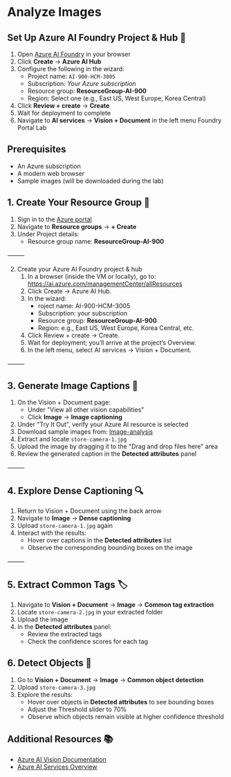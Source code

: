 # Analyze Images 
## Set Up Azure AI Foundry Project & Hub 🚀

1. Open [Azure AI Foundry](https://ai.azure.com/managementCenter/allResources) in your browser
2. Click **Create** → **Azure AI Hub**
3. Configure the following in the wizard:
   - Project name: `AI-900-HCM-3005`
   - Subscription: *Your Azure subscription*
   - Resource group: **ResourceGroup-AI-900**
   - Region: Select one (e.g., East US, West Europe, Korea Central)
4. Click **Review + create** → **Create**
5. Wait for deployment to complete
6. Navigate to **AI services** → **Vision + Document** in the left menu Foundry Portal Lab

## Prerequisites
- An Azure subscription
- A modern web browser
- Sample images (will be downloaded during the lab)

## 1. Create Your Resource Group 🎯

1. Sign in to the [Azure portal](https://portal.azure.com)
2. Navigate to **Resource groups** → **+ Create**
3. Under Project details:
   - Resource group name: **ResourceGroup-AI-900**


⸻

2. Create your Azure AI Foundry project & hub
	1.	In a browser (inside the VM or locally), go to: https://ai.azure.com/managementCenter/allResources
	2.	Click Create → Azure AI Hub.
	3.	In the wizard:
		- 	roject name: AI-900-HCM-3005
		-	Subscription: your  subscription
		-	Resource group: **ResourceGroup-AI-900** 
		-	Region: e.g., East US, West Europe, Korea Central, etc.
	4.	Click Review + create → Create.
	5.	Wait for deployment; you’ll arrive at the project’s Overview.
	6.	In the left menu, select AI services → Vision + Document.


⸻

## 3. Generate Image Captions 📸

1. On the Vision + Document page:
   - Under "View all other vision capabilities"
   - Click **Image** → **Image captioning**
2. Under "Try It Out", verify your Azure AI resource is selected
3. Download sample images from: [Image-analysis](https://aka.ms/mslearn-images-for-analysis)
4. Extract and locate `store-camera-1.jpg`
5. Upload the image by dragging it to the "Drag and drop files here" area
6. Review the generated caption in the **Detected attributes** panel

⸻

## 4. Explore Dense Captioning 🔍

1. Return to Vision + Document using the back arrow
2. Navigate to **Image** → **Dense captioning**
3. Upload `store-camera-1.jpg` again
4. Interact with the results:
   - Hover over captions in the **Detected attributes** list
   - Observe the corresponding bounding boxes on the image

⸻

## 5. Extract Common Tags 🏷️

1. Navigate to **Vision + Document** → **Image** → **Common tag extraction**
2. Locate `store-camera-2.jpg` in your extracted folder
3. Upload the image
4. In the **Detected attributes** panel:
   - Review the extracted tags
   - Check the confidence scores for each tag

## 6. Detect Objects 🎯

1. Go to **Vision + Document** → **Image** → **Common object detection**
2. Upload `store-camera-3.jpg`
3. Explore the results:
   - Hover over objects in **Detected attributes** to see bounding boxes
   - Adjust the Threshold slider to 70%
   - Observe which objects remain visible at higher confidence threshold

## Additional Resources 📚

- [Azure AI Vision Documentation](https://docs.microsoft.com/azure/cognitive-services/computer-vision/)
- [Azure AI Services Overview](https://azure.microsoft.com/services/cognitive-services/)
